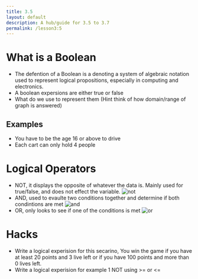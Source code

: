 ```yaml
---
title: 3.5
layout: default
description: A hub/guide for 3.5 to 3.7
permalink: /lesson3:5
---
```


# What is a Boolean
- The defention of a Boolean is a denoting a system of algebraic notation used to represent logical propositions, especially in computing and electronics.
- A boolean expersions are either true or false
- What do we use to represent them (Hint think of how domain/range of graph is answered)

## Examples
- You have to be the age 16 or above to drive
- Each cart can only hold 4 people

# Logical Operators
- NOT, it displays the opposite of whatever the data is. Mainly used for true/false, and does not effect the variable.
![not]({{site.baseurl}}/images/not.png)
- AND, used to evaulte two conditions together and determine if both condintions are met
![and]({{site.baseurl}}/images/and.png)
- OR, only looks to see if one of the conditions is met
![or]({{site.baseurl}}/images/or.png)

# Hacks
- Write a logical experision for this secarino, You win the game if you have at least 20 points and 3 live left or if you have 100 points and more than 0 lives left.
- Write a logical experision for example 1 NOT using >= or <=





